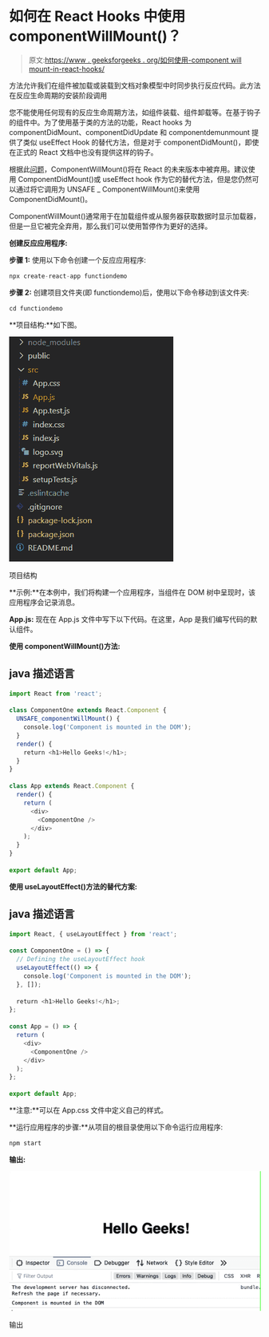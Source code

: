 # 如何在 React Hooks 中使用 componentWillMount()？

> 原文:[https://www . geeksforgeeks . org/如何使用-component will mount-in-react-hooks/](https://www.geeksforgeeks.org/how-to-use-componentwillmount-in-react-hooks/)

方法允许我们在组件被加载或装载到文档对象模型中时同步执行反应代码。此方法在反应生命周期的安装阶段调用

您不能使用任何现有的反应生命周期方法，如组件装载、组件卸载等。在基于钩子的组件中。为了使用基于类的方法的功能，React hooks 为 componentDidMount、componentDidUpdate 和 componentdemunmount 提供了类似 useEffect Hook 的替代方法，但是对于 componentDidMount()，即使在正式的 React 文档中也没有提供这样的钩子。

根据此[问题](https://github.com/facebook/react/issues/12495)，ComponentWillMount()将在 React 的未来版本中被弃用。建议使用 ComponentDidMount()或 useEffect hook 作为它的替代方法，但是您仍然可以通过将它调用为 UNSAFE _ ComponentWillMount()来使用 ComponentDidMount()。

ComponentWillMount()通常用于在加载组件或从服务器获取数据时显示加载器，但是一旦它被完全弃用，那么我们可以使用暂停作为更好的选择。

**创建反应应用程序:**

**步骤 1:** 使用以下命令创建一个反应应用程序:

```jsx
npx create-react-app functiondemo
```

**步骤 2:** 创建项目文件夹(即 functiondemo)后，使用以下命令移动到该文件夹:

```jsx
cd functiondemo
```

**项目结构:**如下图。

![](img/f04ae0d8b722a9fff0bd9bd138b29c23.png)

项目结构

**示例:**在本例中，我们将构建一个应用程序，当组件在 DOM 树中呈现时，该应用程序会记录消息。

**App.js:** 现在在 App.js 文件中写下以下代码。在这里，App 是我们编写代码的默认组件。

**使用 componentWillMount()方法:**

## java 描述语言

```jsx
import React from 'react';

class ComponentOne extends React.Component {
  UNSAFE_componentWillMount() {
    console.log('Component is mounted in the DOM');
  }
  render() {
    return <h1>Hello Geeks!</h1>;
  }
}

class App extends React.Component {
  render() {
    return (
      <div>
        <ComponentOne />
      </div>
    );
  }
}

export default App;
```

**使用 useLayoutEffect()方法的替代方案:**

## java 描述语言

```jsx
import React, { useLayoutEffect } from 'react';

const ComponentOne = () => {
  // Defining the useLayoutEffect hook
  useLayoutEffect(() => {
    console.log('Component is mounted in the DOM');
  }, []);

  return <h1>Hello Geeks!</h1>;
};

const App = () => {
  return (
    <div>
      <ComponentOne />
    </div>
  );
};

export default App;
```

**注意:**可以在 App.css 文件中定义自己的样式。

**运行应用程序的步骤:**从项目的根目录使用以下命令运行应用程序:

```jsx
npm start
```

**输出:**

![](img/7f3f248c558ddf21f59ca36694bf8ee4.png)

输出